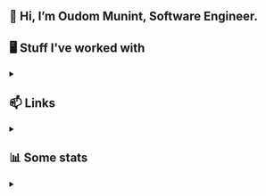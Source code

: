 ## 👋 Hi, I’m Oudom Munint, Software Engineer.
## 🖥️ Stuff I've worked with
<details close>
 <summary></summary>
 
![JavaScript](https://img.shields.io/badge/javascript-%23323330.svg?style=for-the-badge&logo=javascript&logoColor=%23F7DF1E) ![TypeScript](https://img.shields.io/badge/typescript-%23007ACC.svg?style=for-the-badge&logo=typescript&logoColor=white)
![C#](https://img.shields.io/badge/c%23-%23239120.svg?style=for-the-badge&logo=c-sharp&logoColor=white) ![C++](https://img.shields.io/badge/c++-%2300599C.svg?style=for-the-badge&logo=c%2B%2B&logoColor=white)
![Python](https://img.shields.io/badge/python-3670A0?style=for-the-badge&logo=python&logoColor=ffdd54) ![MySQL](https://img.shields.io/badge/mysql-%2300f.svg?style=for-the-badge&logo=mysql&logoColor=white) 
![PHP](https://img.shields.io/badge/php-%23777BB4.svg?style=for-the-badge&logo=php&logoColor=white)
![NodeJS](https://img.shields.io/badge/node.js-6DA55F?style=for-the-badge&logo=node.js&logoColor=white)
 ![.Net](https://img.shields.io/badge/.NET-5C2D91?style=for-the-badge&logo=.net&logoColor=white) ![Xamarin](https://img.shields.io/badge/Xamarin-3199DC?style=for-the-badge&logo=xamarin&logoColor=white)
 ![Bootstrap](https://img.shields.io/badge/bootstrap-%238511FA.svg?style=for-the-badge&logo=bootstrap&logoColor=white) ![OpenGL](https://img.shields.io/badge/OpenGL-%23FFFFFF.svg?style=for-the-badge&logo=opengl)
 ![React](https://img.shields.io/badge/react-%2320232a.svg?style=for-the-badge&logo=react&logoColor=%2361DAFB) ![jQuery](https://img.shields.io/badge/jquery-%230769AD.svg?style=for-the-badge&logo=jquery&logoColor=white)
 ![Azure](https://img.shields.io/badge/azure-%230072C6.svg?style=for-the-badge&logo=microsoftazure&logoColor=white) ![Git](https://img.shields.io/badge/git-%23F05033.svg?style=for-the-badge&logo=git&logoColor=white)
![Unity](https://img.shields.io/badge/unity-%23000000.svg?style=for-the-badge&logo=unity&logoColor=white)
![Unreal Engine](https://img.shields.io/badge/unrealengine-%23313131.svg?style=for-the-badge&logo=unrealengine&logoColor=white)
</details>

## 📫 Links
<details close>
 <summary></summary>
 
[`Portfolio`](https://oudommunint.netlify.app/)
 
[`LinkedIn`](www.linkedin.com/in/oudom-munint)
</details>

## 📊 Some stats
<details close>
 <summary></summary>

![Anurag's GitHub stats](https://github-readme-stats.vercel.app/api?username=oudommunint&show_icons=true&theme=radical&hide_border=true&include_all_commits=false&rank_icon=percentile%&show=reviews,prs_merged,prs_merged_percentage&hide=contribs)
<!--![Anurag's GitHub stats](https://github-readme-streak-stats.herokuapp.com/?user=oudommunint&theme=radical&hide_border=true)-->
![Anurag's GitHub stats](https://github-readme-stats.vercel.app/api/top-langs/?username=oudommunint&hide=css,html,c,freebasic,makefile&hide_border=true&theme=radical&langs_count=100&layout=compact&card_width=350)
<!-- ,Visual%20Basic%20.net -->
</details>
